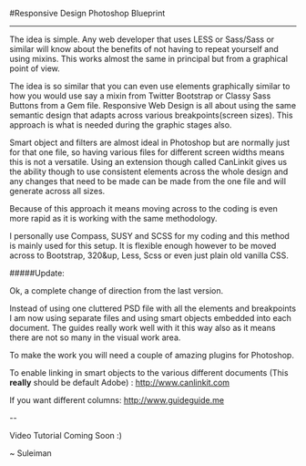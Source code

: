#Responsive Design Photoshop Blueprint

---

The idea is simple. Any web developer that uses LESS or Sass/Sass or similar will know about the benefits of not having to repeat yourself and using mixins. This works almost the same in principal but from a graphical point of view. 

The idea is so similar that you can even use elements graphically similar to how you would use say a mixin from Twitter Bootstrap or Classy Sass Buttons from a Gem file. Responsive Web Design is all about using the same semantic design that adapts across various breakpoints(screen sizes). This approach is what is needed during the graphic stages also. 

Smart object and filters are almost ideal in Photoshop but are normally just for that one file, so having various files for different screen widths means this is not a versatile. Using an extension though called CanLinkit gives us the ability though to use consistent elements across the whole design and any changes that need to be made can be made from the one file and will generate across all sizes.

Because of this approach it means moving across to the coding is even more rapid as it is working with the same methodology.

I personally use Compass, SUSY and SCSS for my coding and this method is mainly used for this setup. It is flexible enough however to be moved across to Bootstrap, 320&up, Less, Scss or even just plain old vanilla CSS.



#####Update:

Ok, a complete change of direction from the last version. 

Instead of using one cluttered PSD file with all the elements and breakpoints I am now using separate files and using smart objects embedded into each document. The guides really work well with it this way also as it means there are not so many in the visual work area.

To make the work you will need a couple of amazing plugins for Photoshop.

To enable linking in smart objects to the various different documents (This **really** should be default Adobe) :
http://www.canlinkit.com

If you want different columns:
http://www.guideguide.me


--

Video Tutorial Coming Soon :)



~ Suleiman